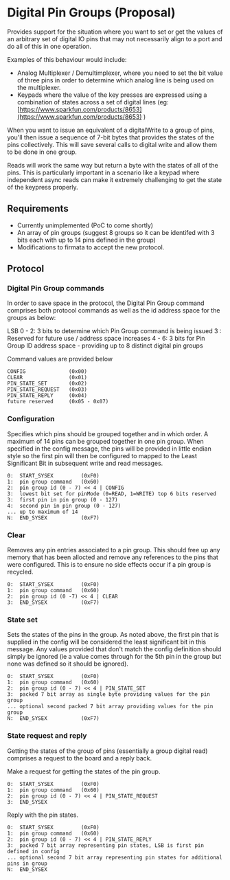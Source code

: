 # Digital Pin Groups (Proposal)

Provides support for the situation where you want to set or get the values of 
an arbitrary set of digital IO pins that may not necessarily align to a port and 
do all of this in one operation.

Examples of this behaviour would include:

* Analog Multiplexer / Demultimplexer, where you need to set the bit value of
three pins in order to determine which analog line is being used on the multiplexer.
* Keypads where the value of the key presses are expressed using a combination of
states across a set of digital lines (eg: [https://www.sparkfun.com/products/8653](https://www.sparkfun.com/products/8653) )

When you want to issue an equivalent of a digitalWrite to a group of pins,
you'll then issue a sequence of 7-bit bytes that provides the states of the pins collectively. 
This will save several calls to digital write and allow them to be done in one group.

Reads will work the same way but return a byte with the states of all of the pins.
This is particularly important in a scenario like a keypad where independent
async reads can make it extremely challenging to get the state of the keypress properly.

## Requirements

* Currently unimplemented (PoC to come shortly)
* An array of pin groups (suggest 8 groups so it can be identifed with 3 bits 
each with up to 14 pins defined in the group)
* Modifications to firmata to accept the new protocol.

## Protocol

### Digital Pin Group commands

In order to save space in the protocol, the Digital Pin Group command comprises
both protocol commands as well as the id address space for the groups as below:

LSB
0 - 2:  3 bits to determine which Pin Group command is being issued
3    :  Reserved for future use / address space increases
4 - 6:  3 bits for Pin Group ID address space - providing up to 8 distinct digital pin groups

Command values are provided below
```
CONFIG              (0x00)
CLEAR               (0x01)
PIN_STATE_SET       (0x02)
PIN_STATE_REQUEST   (0x03)
PIN_STATE_REPLY     (0x04)
future reserved     (0x05 - 0x07)
```

### Configuration

Specifies which pins should be grouped together and in which order. A maximum
of 14 pins can be grouped together in one pin group. When specified in the config
message, the pins will be provided in little endian style so the first pin will
then be configured to mapped to the Least Significant Bit in subsequent write
and read messages.

```
0:  START_SYSEX         (0xF0)
1:  pin group command   (0x60)
2:  pin group id (0 - 7) << 4 | CONFIG
3:  lowest bit set for pinMode (0=READ, 1=WRITE) top 6 bits reserved
3:  first pin in pin group (0 - 127)
4:  second pin in pin group (0 - 127)
... up to maximum of 14
N:  END_SYSEX           (0xF7)
```

### Clear

Removes any pin entries associated to a pin group. This should free up any
memory that has been allocted and remove any references to the pins that were
configured. This is to ensure no side effects occur if a pin group is recycled.

```
0:  START_SYSEX         (0xF0)
1:  pin group command   (0x60)
2:  pin group id (0 -7) << 4 | CLEAR
3:  END_SYSEX           (0xF7)
```

### State set

Sets the states of the pins in the group. As noted above, the first pin that
is supplied in the config will be considered the least significant bit in this
message. Any values provided that don't match the config definition should simply
be ignored (ie a value comes through for the 5th pin in the group but none was
defined so it should be ignored).

```
0:  START_SYSEX         (0xF0)
1:  pin group command   (0x60)
2:  pin group id (0 - 7) << 4 | PIN_STATE_SET
3:  packed 7 bit array as single byte providing values for the pin group
... optional second packed 7 bit array providing values for the pin group
N:  END_SYSEX           (0xF7)
```

### State request and reply

Getting the states of the group of pins (essentially a group digital read)
comprises a request to the board and a reply back.

Make a request for getting the states of the pin group.

```
0:  START_SYSEX         (0xF0)
1:  pin group command   (0x60)
2:  pin group id (0 - 7) << 4 | PIN_STATE_REQUEST
3:  END_SYSEX
```

Reply with the pin states.

```
0:  START_SYSEX         (0xF0)
1:  pin group command   (0x60)
2:  pin group id (0 - 7) << 4 | PIN_STATE_REPLY
3:  packed 7 bit array representing pin states, LSB is first pin defined in config
... optional second 7 bit array representing pin states for additional pins in group
N:  END_SYSEX
```

